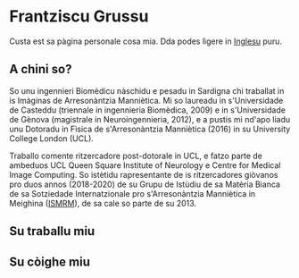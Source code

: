 # Frantziscu Grussu
Custa est sa pàgina personale cosa mia. Dda podes lìgere in [Inglesu](https://github.com/fragrussu/fragrussu.github.io/blob/master/README.md) puru.

## A chini so? 
So unu ingennieri Biomèdicu nàschidu e pesadu in Sardigna chi traballat in is Imàginas de Arresonàntzia Manniètica. Mi so laureadu in s'Universidade de Casteddu (triennale in ingennieria Biomèdica, 2009) e in s'Universidade de Gènova (magistrale in Neuroingennieria, 2012), e a pustis mi nd'apo liadu unu Dotoradu in Fìsica de s'Arresonàntzia Manniètica (2016) in su University College London (UCL).

Traballo comente ritzercadore post-dotorale in UCL, e fatzo parte de ambeduos UCL Queen Square Institute of Neurology e Centre for Medical Image Computing. So istètidu rapresentante de is ritzercadores giòvanos pro duos annos (2018-2020) de su Grupu de Istùdiu de sa Matèria Bianca de sa Sotziedade Internatzionale pro s'Arresonàntzia Manniètica in Meighina ([ISMRM](https://www.ismrm.org/study-groups/white-matter/)), de sa cale so parte de su 2013.

## Su traballu miu

## Su còighe miu


